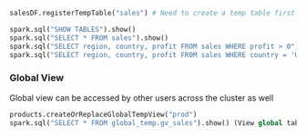````python
salesDF.registerTempTable("sales") # Need to create a temp table first

spark.sql("SHOW TABLES").show()
spark.sql("SELECT * FROM sales").show()
spark.sql("SELECT region, country, profit FROM sales WHERE profit > 0").show()
spark.sql("SELECT region, country, profit FROM sales WHERE country = 'United States'").show()
````

### Global View

Global view can be accessed by other users across the cluster as well

````python
products.createOrReplaceGlobalTempView("prod")
spark.sql("SELECT * FROM global_temp.gv_sales").show() (View global tables)
````
